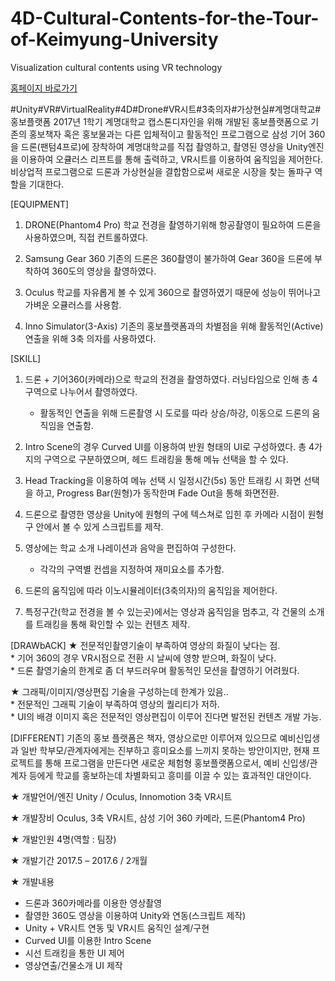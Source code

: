 # 4D-Cultural-Contents-for-the-Tour-of-Keimyung-University
Visualization cultural contents using VR technology

<a href="http://kon9383.godohosting.com/content/project/project_01.php" target="_blank">홈페이지 바로가기</a>

#Unity#VR#VirtualReality#4D#Drone#VR시트#3축의자#가상현실#계명대학교#홍보플랫폼
2017년 1학기 계명대학교 캡스톤디자인을 위해 개발된 홍보플랫폼으로 기존의 홍보책자 혹은 홍보물과는 다른 입체적이고 활동적인 프로그램으로 삼성 기어 360을 드론(팬텀4프로)에 장착하여 계명대학교를 직접 촬영하고, 촬영된 영상을 Unity엔진을 이용하여 오큘러스 리프트를 통해 출력하고, VR시트를 이용하여 움직임을 제어한다. 비상업적 프로그램으로 드론과 가상현실을 결합함으로써 새로운 시장을 찾는 돌파구 역할을 기대한다.

[EQUIPMENT]
1) DRONE(Phantom4 Pro)
    학교 전경을 촬영하기위해 항공촬영이 필요하여 드론을 사용하였으며, 직접 컨트롤하였다.

2) Samsung Gear 360
    기존의 드론은 360촬영이 불가하여 Gear 360을 드론에 부착하여 360도의 영상을 촬영하였다.

3) Oculus
    학교를 자유롭게 볼 수 있게 360으로 촬영하였기 때문에 성능이 뛰어나고 가벼운 오큘러스를 사용함.

4) Inno Simulator(3-Axis)
    기존의 홍보플랫폼과의 차별점을 위해 활동적인(Active) 연출을 위해 3축 의자를 사용하였다.

[SKILL]
1) 드론 + 기어360(카메라)으로 학교의 전경을 촬영하였다. 러닝타임으로 인해 총 4구역으로 나누어서 촬영하였다.
    * 활동적인 연출을 위해 드론촬영 시 도로를 따라 상승/하강, 이동으로 드론의 움직임을 연출함.

2) Intro Scene의 경우 Curved UI를 이용하여 반원 형태의 UI로 구성하였다. 총 4가지의 구역으로 구분하였으며, 헤드 트래킹을 통해 메뉴 선택을 할 수 있다.
3) Head Tracking을 이용하여 메뉴 선택 시 일정시간(5s) 동안 트래킹 시 화면 선택을 하고, Progress Bar(원형)가 동작한며 Fade Out을 통해 화면전환.
4) 드론으로 촬영한 영상을 Unity에 원형의 구에 텍스쳐로 입힌 후 카메라 시점이 원형 구 안에서 볼 수 있게 스크립트를 제작.
5) 영상에는 학교 소개 나레이션과 음악을 편집하여 구성한다.
    * 각각의 구역별 컨셉을 지정하여 재미요소를 추가함.

6) 드론의 움직임에 따라 이노시뮬레이터(3축의자)의 움직임을 제어한다.
7) 특정구간(학교 전경을 볼 수 있는곳)에서는 영상과 움직임을 멈추고, 각 건물의 소개를 트래킹을 통해 확인할 수 있는 컨텐츠 제작.


[DRAWbACK]
★ 전문적인촬영기술이 부족하여 영상의 화질이 낮다는 점.
    <br>* 기어 360의 경우 VR시점으로 전환 시 날씨에 영향 받으며, 화질이 낮다.
    <br>* 드론 촬영기술의 한계로 좀 더 부드러우며 활동적인 모션을 촬영하기 어려웠다.

★ 그래픽/이미지/영상편집 기술을 구성하는데 한계가 있음..
    <br>* 전문적인 그래픽 기술이 부족하여 영상의 퀄리티가 저하.
    <br>* UI의 배경 이미지 혹은 전문적인 영상편집이 이루어 진다면 발전된 컨텐츠 개발 가능.


[DIFFERENT]
기존의 홍보 플랫폼은 책자, 영상으로만 이루어져 있으므로 예비신입생과 일반 학부모/관계자에게는 진부하고 흥미요소를 느끼지 못하는 방안이지만, 현재 프로젝트를 통해 프로그램을 만든다면 새로운 체험형 홍보플랫폼으로서, 예비 신입생/관계자 등에게 학교를 홍보하는데 차별화되고 흥미를 이끌 수 있는 효과적인 대안이다.

★ 개발언어/엔진
Unity / Oculus, Innomotion 3축 VR시트

★ 개발장비
Oculus, 3축 VR시트, 삼성 기어 360 카메라, 드론(Phantom4 Pro)

★ 개발인원
4명(역할 : 팀장)

★ 개발기간
2017.5 – 2017.6 / 2개월

★ 개발내용
<ul>
<li> 드론과 360카메라를 이용한 영상촬영</li>
<li> 촬영한 360도 영상을 이용하여 Unity와 연동(스크립트 제작)</li>
<li> Unity + VR시트 연동 및 VR시트 움직인 설계/구현</li>
<li> Curved UI를 이용한 Intro Scene</li>
<li> 시선 트래킹을 통한 UI 제어</li>
<li> 영상연출/건물소개 UI 제작</li>
</ul>
